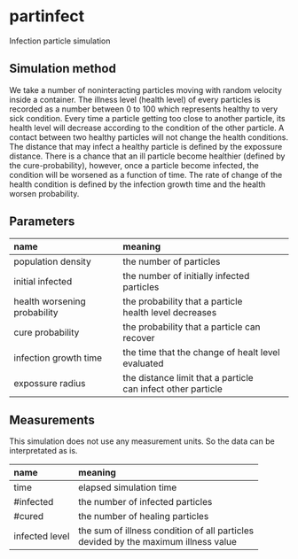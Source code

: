 # partinfect
Infection particle simulation


## Simulation method

We take a number of noninteracting particles moving with random velocity inside a container. The illness level (health level) of every particles is recorded as a number between 0 to 100 which represents healthy to very sick condition. Every time a particle getting too close to another particle, its health level will decrease according to the condition of the other particle. A contact between two healthy particles will not change the health conditions. The distance that may infect a healthy particle is defined by the expossure distance. 
There is a chance that an ill particle become healthier (defined by the cure-probability), however, once a particle become infected, the condition will be worsened as a function of time. The rate of change of the health condition is defined by the infection growth time and the health worsen probability.

## Parameters

| name                         | meaning                 |
|:-----------------------------|:------------------------|
| population density           | the number of particles                                |
| initial infected             | the number of initially infected particles |
| health worsening probability | the probability that a particle <br>health level decreases |
| cure probability             | the probability that a particle can recover |
| infection growth time        | the time that the change of healt level evaluated |
| expossure radius             | the distance limit that a particle <br>can infect other particle |

## Measurements

This simulation does not use any measurement units. So the data can be interpretated as is. 

| name   | meaning |
|:-------|:--------|
| time   | elapsed simulation time |
| #infected | the number of infected particles |
| #cured    | the number of healing particles  |
| infected level | the sum of illness condition of all particles <br>devided by the maximum illness value |
